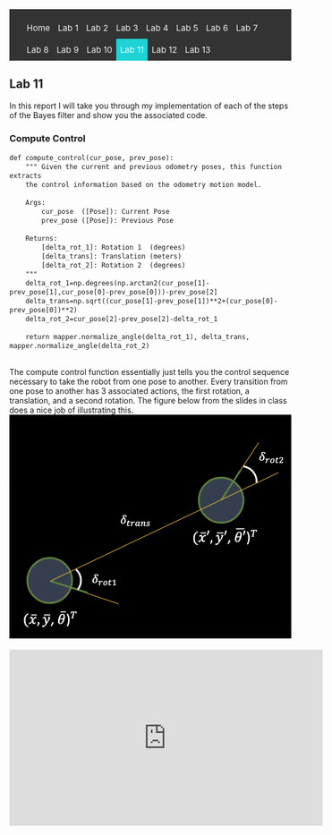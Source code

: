 <!-- # ECE 5960 -->
<style>
.topnav {
  background-color: #333;
  overflow: hidden;
}

/* Style the links inside the navigation bar */
.topnav a {
  float: left;
  color: #f2f2f2;
  text-align: center;
  padding: 10px 7px;
  text-decoration: none;
  font-size: 15px;
}

/* Change the color of links on hover */
.topnav a:hover {
  background-color: #ddd;
  color: black;
}

/* Add a color to the active/current link */
.topnav a.active {
  background-color: #1FD2D5;
  color: white;
}
</style>

<div class="topnav">
  <ul>
  <a href="/">Home</a>
  <a href="/lab1"> Lab 1 </a>
  <a href="/lab2">Lab 2</a>
  <a href="/lab3"> Lab 3</a>
  <a href="/lab4">Lab 4</a>
  <a href="/lab5">Lab 5</a>
  <a href="/lab6">Lab 6</a>
  <a href="/lab7">Lab 7</a>
  <a href="/lab8">Lab 8</a>
  <a href="/lab9">Lab 9</a>
  <a href="/lab10">Lab 10</a>
  <a class="active" href="/lab11">Lab 11</a>
  <a href="/lab12">Lab 12</a>
  <a href="/lab13">Lab 13</a>
  </ul>
</div>

## Lab 11
In this report I will take you through my implementation of each of the steps of the Bayes filter and show you the associated code.
<br>
### Compute Control
```
def compute_control(cur_pose, prev_pose):
    """ Given the current and previous odometry poses, this function extracts
    the control information based on the odometry motion model.

    Args:
        cur_pose  ([Pose]): Current Pose
        prev_pose ([Pose]): Previous Pose 

    Returns:
        [delta_rot_1]: Rotation 1  (degrees)
        [delta_trans]: Translation (meters)
        [delta_rot_2]: Rotation 2  (degrees)
    """
    delta_rot_1=np.degrees(np.arctan2(cur_pose[1]-prev_pose[1],cur_pose[0]-prev_pose[0]))-prev_pose[2]
    delta_trans=np.sqrt((cur_pose[1]-prev_pose[1])**2+(cur_pose[0]-prev_pose[0])**2)
    delta_rot_2=cur_pose[2]-prev_pose[2]-delta_rot_1

    return mapper.normalize_angle(delta_rot_1), delta_trans, mapper.normalize_angle(delta_rot_2)
```
<br>
The compute control function essentially just tells you the control sequence necessary to take the robot from one pose to another. Every transition from one pose to another has 3 associated actions, the first rotation, a translation, and a second rotation. The figure below from the slides in class does a nice job of illustrating this. 
<br>
<img src='https://raw.githubusercontent.com/bwagner2-git/bwagner2-git.github.io/main/screenshots/lab11/motion.png' height=400 />
<br>
<br>
<iframe width="560" height="315" src="https://www.youtube.com/embed/1sxVmoNviI4" title="YouTube video player" frameborder="0" allow="accelerometer; autoplay; clipboard-write; encrypted-media; gyroscope; picture-in-picture" allowfullscreen></iframe>
